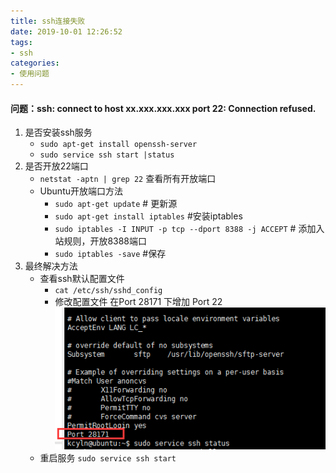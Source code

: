 ```yaml
---
title: ssh连接失败
date: 2019-10-01 12:26:52
tags:
- ssh
categories:
- 使用问题
---
```


#### 问题：ssh: connect to host xx.xxx.xxx.xxx port 22: Connection refused.

1. 是否安装ssh服务
   - `sudo apt-get install openssh-server`	
   - `sudo service ssh start |status`
2. 是否开放22端口
   - `netstat -aptn | grep 22` 查看所有开放端口
   - Ubuntu开放端口方法
     - `sudo apt-get update` # 更新源
     - `sudo apt-get install iptables` #安装iptables
     - `sudo iptables -I INPUT -p tcp --dport 8388 -j ACCEPT` # 添加入站规则，开放8388端口
     - `sudo iptables -save` #保存
3. 最终解决方法
   - 查看ssh默认配置文件
     - `cat /etc/ssh/sshd_config`
     - 修改配置文件 在Port 28171 下增加 Port 22![1563506113352](ssh连接失败/1563506113352.png)
   - 重启服务     `sudo service ssh start`


